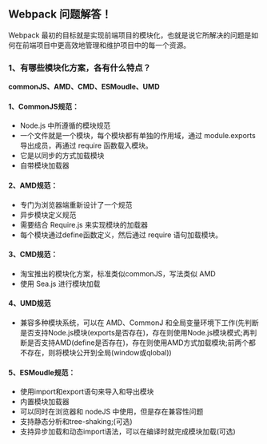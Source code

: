 ## Webpack 问题解答！
Webpack 最初的目标就是实现前端项目的模块化，也就是说它所解决的问题是如何在前端项目中更高效地管理和维护项目中的每一个资源。

### 1、有哪些模块化方案，各有什么特点？
**commonJS、AMD、CMD、ESMoudle、UMD**
#### 1、CommonJS规范：
- Node.js 中所遵循的模块规范
- 一个文件就是一个模块，每个模块都有单独的作用域，通过 module.exports 导出成员，再通过 require 函数载入模块。
- 它是以同步的方式加载模块
- 自带模块加载器
#### 2、AMD规范：
- 专门为浏览器端重新设计了一个规范
- 异步模块定义规范
- 需要结合 Require.js 来实现模块的加载器
- 每个模块通过define函数定义，然后通过 require 语句加载模块。
#### 3、CMD规范：
- 淘宝推出的模块化方案，标准类似commonJS，写法类似 AMD
- 使用 Sea.js 进行模块加载
#### 4、UMD规范
- 兼容多种模块系统，可以在 AMD、CommonJ 和全局变量环境下工作(先判断是否支持Node.js模块(exports是否存在)，存在则使用Node.js模块模式;再判断是否支持AMD(define是否存在)，存在则使用AMD方式加载模块;前两个都不存在，则将模块公开到全局(window或qlobal))
#### 5、ESMoudle规范：
- 使用import和export语句来导入和导出模块
- 内置模块加载器
- 可以同时在浏览器和 nodeJS 中使用，但是存在兼容性问题
- 支持静态分析和tree-shaking;(可选)
- 支持异步加载和动态import语法，可以在编译时就完成模块加载(可选)

